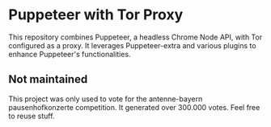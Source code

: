 # Puppeteer with Tor Proxy

This repository combines Puppeteer, a headless Chrome Node API, with Tor configured as a proxy. It leverages Puppeteer-extra and various plugins to enhance Puppeteer's functionalities.

## Not maintained
This project was only used to vote for the antenne-bayern pausenhofkonzerte competition. 
It generated over 300.000 votes. Feel free to reuse stuff.
